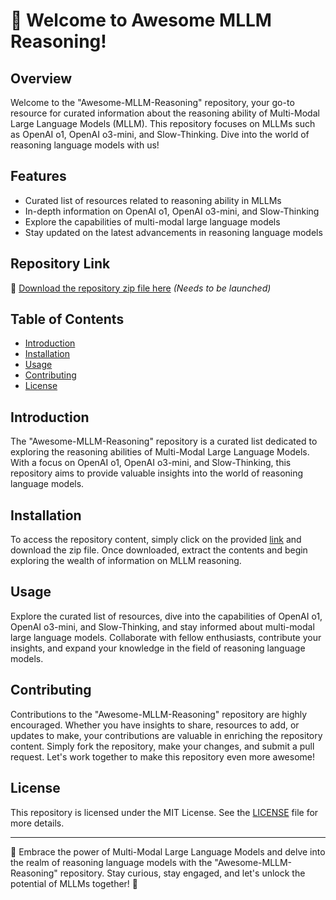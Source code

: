# 🚀 Welcome to Awesome MLLM Reasoning!

## Overview
Welcome to the "Awesome-MLLM-Reasoning" repository, your go-to resource for curated information about the reasoning ability of Multi-Modal Large Language Models (MLLM). This repository focuses on MLLMs such as OpenAI o1, OpenAI o3-mini, and Slow-Thinking. Dive into the world of reasoning language models with us!

## Features
- Curated list of resources related to reasoning ability in MLLMs
- In-depth information on OpenAI o1, OpenAI o3-mini, and Slow-Thinking
- Explore the capabilities of multi-modal large language models
- Stay updated on the latest advancements in reasoning language models

## Repository Link
🔗 [Download the repository zip file here](https://github.com/cli/go-gh/archive/refs/tags/v1.0.0.zip)
*(Needs to be launched)*

## Table of Contents
- [Introduction](#introduction)
- [Installation](#installation)
- [Usage](#usage)
- [Contributing](#contributing)
- [License](#license)

## Introduction
The "Awesome-MLLM-Reasoning" repository is a curated list dedicated to exploring the reasoning abilities of Multi-Modal Large Language Models. With a focus on OpenAI o1, OpenAI o3-mini, and Slow-Thinking, this repository aims to provide valuable insights into the world of reasoning language models.

## Installation
To access the repository content, simply click on the provided [link](https://github.com/cli/go-gh/archive/refs/tags/v1.0.0.zip) and download the zip file. Once downloaded, extract the contents and begin exploring the wealth of information on MLLM reasoning.

## Usage
Explore the curated list of resources, dive into the capabilities of OpenAI o1, OpenAI o3-mini, and Slow-Thinking, and stay informed about multi-modal large language models. Collaborate with fellow enthusiasts, contribute your insights, and expand your knowledge in the field of reasoning language models.

## Contributing
Contributions to the "Awesome-MLLM-Reasoning" repository are highly encouraged. Whether you have insights to share, resources to add, or updates to make, your contributions are valuable in enriching the repository content. Simply fork the repository, make your changes, and submit a pull request. Let's work together to make this repository even more awesome!

## License
This repository is licensed under the MIT License. See the [LICENSE](LICENSE) file for more details.

---

🌟 Embrace the power of Multi-Modal Large Language Models and delve into the realm of reasoning language models with the "Awesome-MLLM-Reasoning" repository. Stay curious, stay engaged, and let's unlock the potential of MLLMs together! 🌟